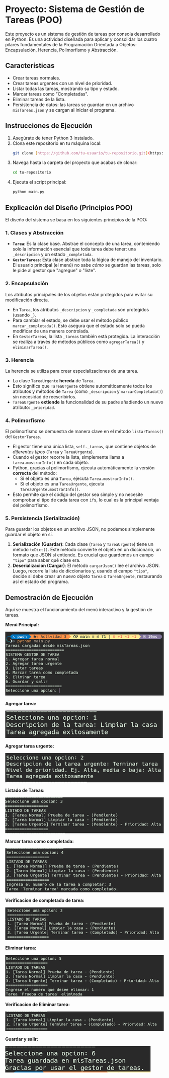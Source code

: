 # Proyecto: Sistema de Gestión de Tareas (POO)

Este proyecto es un sistema de gestión de tareas por consola desarrollado en Python. Es una actividad diseñada para aplicar y consolidar los cuatro pilares fundamentales de la Programación Orientada a Objetos: Encapsulación, Herencia, Polimorfismo y Abstracción.

## Características

- Crear tareas normales.
- Crear tareas urgentes con un nivel de prioridad.
- Listar todas las tareas, mostrando su tipo y estado.
- Marcar tareas como "Completadas".
- Eliminar tareas de la lista.
- Persistencia de datos: las tareas se guardan en un archivo `misTareas.json` y se cargan al iniciar el programa.

## Instrucciones de Ejecución

1.  Asegúrate de tener Python 3 instalado.
2.  Clona este repositorio en tu máquina local:
    ```bash
    git clone [https://github.com/tu-usuario/tu-repositorio.git](https://github.com/tu-usuario/tu-repositorio.git)
    ```
3.  Navega hasta la carpeta del proyecto que acabas de clonar:
    ```bash
    cd tu-repositorio
    ```
4.  Ejecuta el script principal:
    ```bash
    python main.py
    ```

## Explicación del Diseño (Principios POO)

El diseño del sistema se basa en los siguientes principios de la POO:

### 1. Clases y Abstracción

- **`Tarea`**: Es la clase base. Abstrae el concepto de una tarea, conteniendo solo la información esencial que toda tarea debe tener: una `_descripcion` y un estado `_completada`.
- **`GestorTareas`**: Esta clase abstrae toda la lógica de manejo del inventario. El usuario principal (el menú) no sabe _cómo_ se guardan las tareas, solo le pide al gestor que "agregue" o "liste".

### 2. Encapsulación

Los atributos principales de los objetos están protegidos para evitar su modificación directa.

- En `Tarea`, los atributos `_descripcion` y `_completada` son protegidos (usando `_`).
- Para cambiar el estado, se debe usar el método público `marcar_completada()`. Esto asegura que el estado solo se pueda modificar de una manera controlada.
- En `GestorTareas`, la lista `_tareas` también está protegida. La interacción se realiza a través de métodos públicos como `agregarTarea()` y `eliminarTarea()`.

### 3. Herencia

La herencia se utiliza para crear especializaciones de una tarea.

- La clase `TareaUrgente` **hereda** de `Tarea`.
- Esto significa que `TareaUrgente` obtiene automáticamente todos los atributos y métodos de `Tarea` (como `_descripcion` y `marcarCompletada()`) sin necesidad de reescribirlos.
- `TareaUrgente` **extiende** la funcionalidad de su padre añadiendo un nuevo atributo: `_prioridad`.

### 4. Polimorfismo

El polimorfismo se demuestra de manera clave en el método `listarTareas()` del `GestorTareas`.

- El gestor tiene una única lista, `self._tareas`, que contiene objetos de _diferentes tipos_ (`Tarea` y `TareaUrgente`).
- Cuando el gestor recorre la lista, simplemente llama a `tarea.mostrarInfo()` en cada objeto.
- Python, gracias al polimorfismo, ejecuta automáticamente la versión **correcta** del método:
  - Si el objeto es una `Tarea`, ejecuta `Tarea.mostrarInfo()`.
  - Si el objeto es una `TareaUrgente`, ejecuta `TareaUrgente.mostrarInfo()`.
- Esto permite que el código del gestor sea simple y no necesite comprobar el tipo de cada tarea con `if`s, lo cual es la principal ventaja del polimorfismo.

### 5. Persistencia (Serialización)

Para guardar los objetos en un archivo JSON, no podemos simplemente guardar el objeto en sí.

1.  **Serialización (Guardar)**: Cada clase (`Tarea` y `TareaUrgente`) tiene un método `toDict()`. Este método convierte el objeto en un diccionario, un formato que JSON sí entiende. Es crucial que guardemos un campo `"tipo"` para saber qué clase era.
2.  **Deserialización (Cargar)**: El método `cargarJson()` lee el archivo JSON. Luego, recorre la lista de diccionarios y, usando el campo `"tipo"`, decide si debe crear un nuevo objeto `Tarea` o `TareaUrgente`, restaurando así el estado del programa.

## Demostración de Ejecución

Aquí se muestra el funcionamiento del menú interactivo y la gestión de tareas.

**Menú Principal:**

![Captura de pantalla del menú principal](./assets/menu.png)

**Agregar tarea:**

![Captura de pantalla agregando tarea normal](./assets/AgregarTarea.png)

**Agregar tarea urgente:**

![Captura de pantalla agregando tarea urgente](./assets/AgregarTareaUrgente.png)

**Listado de Tareas:**

![Captura de pantalla del listado de tareas](./assets/ListarTareas.png)

**Marcar tarea como completada:**

![Captura de pantalla marcando tarea como completada](./assets/CompletarTarea.png)

**Verificacion de completado de tarea:**

![Captura de pantalla de verificacion de completado de tarea](./assets/VerificarCompletarTarea.png)

**Eliminar tarea:**

![Captura de pantalla eliminando tarea](./assets/EliminarTarea.png)

**Verificacion de Eliminar tarea:**

![Captura de pantalla de verificacion de eliminando tarea](./assets/VerificarEliminarTarea.png)

**Guardar y salir:**

![Captura de pantalla del guardado y despedida](./assets/GuardarTarea.png)
